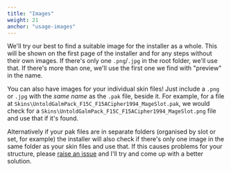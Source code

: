 ```yaml
---
title: "Images"
weight: 21
anchor: "usage-images"
---
```


We'll try our best to find a suitable image for the installer as a whole. This will be shown on the first page of the installer and for any steps without their own images. If there's only one `.png`/`.jpg` in the root folder, we'll use that. If there's more than one, we'll use the first one we find with "preview" in the name.

You can also have images for your individual skin files! Just include a `.png` or `.jpg` with the _same name_ as the `.pak` file, beside it. For example, for a file at `Skins\UntoldGalmPack_F15C_F15ACipher1994_MageSlot.pak`, we would check for a `Skins\UntoldGalmPack_F15C_F15ACipher1994_MageSlot.png` file and use that if it's found. 

Alternatively if your pak files are in separate folders (organised by slot or set, for example) the installer will also check if there's only one image in the same folder as your skin files and use that. If this causes problems for your structure, please [raise an issue](https://github.com/agc93/acmi/issues) and I'll try and come up with a better solution.